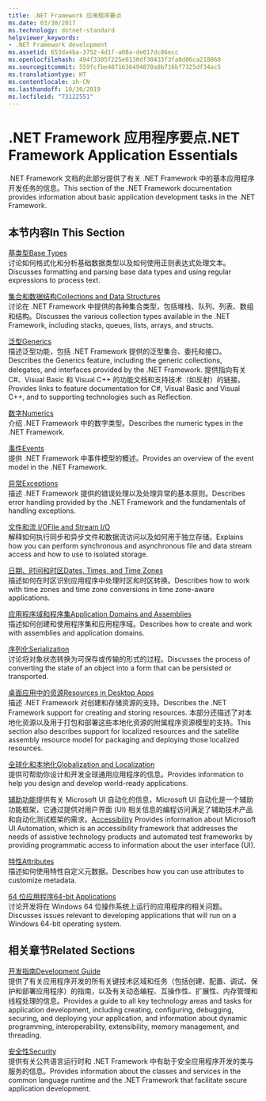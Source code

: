 ```yaml
---
title: .NET Framework 应用程序要点
ms.date: 03/30/2017
ms.technology: dotnet-standard
helpviewer_keywords:
- .NET Framework development
ms.assetid: 653da4ba-3752-4d1f-a08a-de017dc86ecc
ms.openlocfilehash: 494f3305f225e0130df30433f3fa0d06ca218068
ms.sourcegitcommit: 559fcfbe4871636494870a8b716bf7325df34ac5
ms.translationtype: HT
ms.contentlocale: zh-CN
ms.lasthandoff: 10/30/2019
ms.locfileid: "73122551"
---
```

# <a name="net-framework-application-essentials"></a><span data-ttu-id="c55c5-102">.NET Framework 应用程序要点</span><span class="sxs-lookup"><span data-stu-id="c55c5-102">.NET Framework Application Essentials</span></span>
<span data-ttu-id="c55c5-103">.NET Framework 文档的此部分提供了有关 .NET Framework 中的基本应用程序开发任务的信息。</span><span class="sxs-lookup"><span data-stu-id="c55c5-103">This section of the .NET Framework documentation provides information about basic application development tasks in the .NET Framework.</span></span>  
  
## <a name="in-this-section"></a><span data-ttu-id="c55c5-104">本节内容</span><span class="sxs-lookup"><span data-stu-id="c55c5-104">In This Section</span></span>  
 [<span data-ttu-id="c55c5-105">基类型</span><span class="sxs-lookup"><span data-stu-id="c55c5-105">Base Types</span></span>](../../docs/standard/base-types/index.md)  
 <span data-ttu-id="c55c5-106">讨论如何格式化和分析基础数据类型以及如何使用正则表达式处理文本。</span><span class="sxs-lookup"><span data-stu-id="c55c5-106">Discusses formatting and parsing base data types and using regular expressions to process text.</span></span>  
  
 [<span data-ttu-id="c55c5-107">集合和数据结构</span><span class="sxs-lookup"><span data-stu-id="c55c5-107">Collections and Data Structures</span></span>](../../docs/standard/collections/index.md)  
 <span data-ttu-id="c55c5-108">讨论在 .NET Framework 中提供的各种集合类型，包括堆栈、队列、列表、数组和结构。</span><span class="sxs-lookup"><span data-stu-id="c55c5-108">Discusses the various collection types available in the .NET Framework, including stacks, queues, lists, arrays, and structs.</span></span>  
  
 [<span data-ttu-id="c55c5-109">泛型</span><span class="sxs-lookup"><span data-stu-id="c55c5-109">Generics</span></span>](../../docs/standard/generics/index.md)  
 <span data-ttu-id="c55c5-110">描述泛型功能，包括 .NET Framework 提供的泛型集合、委托和接口。</span><span class="sxs-lookup"><span data-stu-id="c55c5-110">Describes the Generics feature, including the generic collections, delegates, and interfaces provided by the .NET Framework.</span></span> <span data-ttu-id="c55c5-111">提供指向有关 C#、Visual Basic 和 Visual C++ 的功能文档和支持技术（如反射）的链接。</span><span class="sxs-lookup"><span data-stu-id="c55c5-111">Provides links to feature documentation for C#, Visual Basic and Visual C++, and to supporting technologies such as Reflection.</span></span>  
  
 [<span data-ttu-id="c55c5-112">数字</span><span class="sxs-lookup"><span data-stu-id="c55c5-112">Numerics</span></span>](../../docs/standard/numerics.md)  
 <span data-ttu-id="c55c5-113">介绍 .NET Framework 中的数字类型。</span><span class="sxs-lookup"><span data-stu-id="c55c5-113">Describes the numeric types in the .NET Framework.</span></span>  
  
 [<span data-ttu-id="c55c5-114">事件</span><span class="sxs-lookup"><span data-stu-id="c55c5-114">Events</span></span>](../../docs/standard/events/index.md)  
 <span data-ttu-id="c55c5-115">提供 .NET Framework 中事件模型的概述。</span><span class="sxs-lookup"><span data-stu-id="c55c5-115">Provides an overview of the event model in the .NET Framework.</span></span>  
  
 [<span data-ttu-id="c55c5-116">异常</span><span class="sxs-lookup"><span data-stu-id="c55c5-116">Exceptions</span></span>](../../docs/standard/exceptions/index.md)  
 <span data-ttu-id="c55c5-117">描述 .NET Framework 提供的错误处理以及处理异常的基本原则。</span><span class="sxs-lookup"><span data-stu-id="c55c5-117">Describes error handling provided by the .NET Framework and the fundamentals of handling exceptions.</span></span>  
  
 [<span data-ttu-id="c55c5-118">文件和流 I/O</span><span class="sxs-lookup"><span data-stu-id="c55c5-118">File and Stream I/O</span></span>](../../docs/standard/io/index.md)  
 <span data-ttu-id="c55c5-119">解释如何执行同步和异步文件和数据流访问以及如何用于独立存储。</span><span class="sxs-lookup"><span data-stu-id="c55c5-119">Explains how you can perform synchronous and asynchronous file and data stream access and how to use to isolated storage.</span></span>  
  
 [<span data-ttu-id="c55c5-120">日期、时间和时区</span><span class="sxs-lookup"><span data-stu-id="c55c5-120">Dates, Times, and Time Zones</span></span>](../../docs/standard/datetime/index.md)  
 <span data-ttu-id="c55c5-121">描述如何在时区识别应用程序中处理时区和时区转换。</span><span class="sxs-lookup"><span data-stu-id="c55c5-121">Describes how to work with time zones and time zone conversions in time zone-aware applications.</span></span>  
  
 [<span data-ttu-id="c55c5-122">应用程序域和程序集</span><span class="sxs-lookup"><span data-stu-id="c55c5-122">Application Domains and Assemblies</span></span>](../../docs/framework/app-domains/index.md)  
 <span data-ttu-id="c55c5-123">描述如何创建和使用程序集和应用程序域。</span><span class="sxs-lookup"><span data-stu-id="c55c5-123">Describes how to create and work with assemblies and application domains.</span></span>  
  
 [<span data-ttu-id="c55c5-124">序列化</span><span class="sxs-lookup"><span data-stu-id="c55c5-124">Serialization</span></span>](../../docs/standard/serialization/index.md)  
 <span data-ttu-id="c55c5-125">讨论将对象状态转换为可保存或传输的形式的过程。</span><span class="sxs-lookup"><span data-stu-id="c55c5-125">Discusses the process of converting the state of an object into a form that can be persisted or transported.</span></span>  
  
 [<span data-ttu-id="c55c5-126">桌面应用中的资源</span><span class="sxs-lookup"><span data-stu-id="c55c5-126">Resources in Desktop Apps</span></span>](../../docs/framework/resources/index.md)  
 <span data-ttu-id="c55c5-127">描述 .NET Framework 对创建和存储资源的支持。</span><span class="sxs-lookup"><span data-stu-id="c55c5-127">Describes the .NET Framework support for creating and storing resources.</span></span> <span data-ttu-id="c55c5-128">本部分还描述了对本地化资源以及用于打包和部署这些本地化资源的附属程序资源模型的支持。</span><span class="sxs-lookup"><span data-stu-id="c55c5-128">This section also describes support for localized resources and the satellite assembly resource model for packaging and deploying those localized resources.</span></span>  
  
 [<span data-ttu-id="c55c5-129">全球化和本地化</span><span class="sxs-lookup"><span data-stu-id="c55c5-129">Globalization and Localization</span></span>](../../docs/standard/globalization-localization/index.md)  
 <span data-ttu-id="c55c5-130">提供可帮助你设计和开发全球通用应用程序的信息。</span><span class="sxs-lookup"><span data-stu-id="c55c5-130">Provides information to help you design and develop world-ready applications.</span></span>  
  
 <span data-ttu-id="c55c5-131">[辅助功能](../../docs/framework/ui-automation/index.md)提供有关 Microsoft UI 自动化的信息，Microsoft UI 自动化是一个辅助功能框架，它通过提供对用户界面 (UI) 相关信息的编程访问满足了辅助技术产品和自动化测试框架的需求。</span><span class="sxs-lookup"><span data-stu-id="c55c5-131">[Accessibility](../../docs/framework/ui-automation/index.md) Provides information about Microsoft UI Automation, which is an accessibility framework that addresses the needs of assistive technology products and automated test frameworks by providing programmatic access to information about the user interface (UI).</span></span>  
  
 [<span data-ttu-id="c55c5-132">特性</span><span class="sxs-lookup"><span data-stu-id="c55c5-132">Attributes</span></span>](../../docs/standard/attributes/index.md)  
 <span data-ttu-id="c55c5-133">描述如何使用特性自定义元数据。</span><span class="sxs-lookup"><span data-stu-id="c55c5-133">Describes how you can use attributes to customize metadata.</span></span>  
  
 [<span data-ttu-id="c55c5-134">64 位应用程序</span><span class="sxs-lookup"><span data-stu-id="c55c5-134">64-bit Applications</span></span>](../../docs/framework/64-bit-apps.md)  
 <span data-ttu-id="c55c5-135">讨论开发将在 Windows 64 位操作系统上运行的应用程序的相关问题。</span><span class="sxs-lookup"><span data-stu-id="c55c5-135">Discusses issues relevant to developing applications that will run on a Windows 64-bit operating system.</span></span>  
  
## <a name="related-sections"></a><span data-ttu-id="c55c5-136">相关章节</span><span class="sxs-lookup"><span data-stu-id="c55c5-136">Related Sections</span></span>  
 [<span data-ttu-id="c55c5-137">开发指南</span><span class="sxs-lookup"><span data-stu-id="c55c5-137">Development Guide</span></span>](../../docs/framework/development-guide.md)  
 <span data-ttu-id="c55c5-138">提供了有关应用程序开发的所有关键技术区域和任务（包括创建、配置、调试、保护和部署应用程序）的指南，以及有关动态编程、互操作性、扩展性、内存管理和线程处理的信息。</span><span class="sxs-lookup"><span data-stu-id="c55c5-138">Provides a guide to all key technology areas and tasks for application development, including creating, configuring, debugging, securing, and deploying your application, and information about dynamic programming, interoperability, extensibility, memory management, and threading.</span></span>  
  
 [<span data-ttu-id="c55c5-139">安全性</span><span class="sxs-lookup"><span data-stu-id="c55c5-139">Security</span></span>](../../docs/standard/security/index.md)  
 <span data-ttu-id="c55c5-140">提供有关公共语言运行时和 .NET Framework 中有助于安全应用程序开发的类与服务的信息。</span><span class="sxs-lookup"><span data-stu-id="c55c5-140">Provides information about the classes and services in the common language runtime and the .NET Framework that facilitate secure application development.</span></span>
